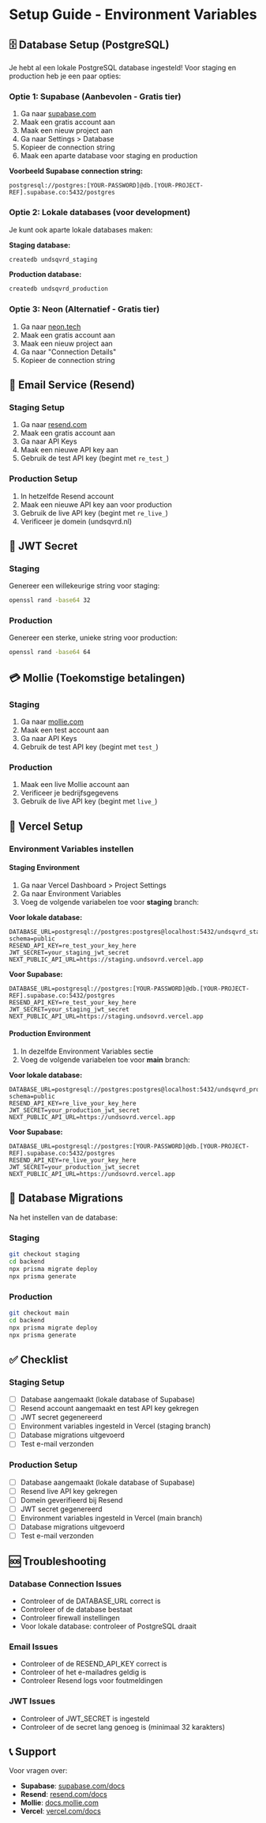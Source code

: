 # Setup Guide - Environment Variables

## 🗄️ Database Setup (PostgreSQL)

Je hebt al een lokale PostgreSQL database ingesteld! Voor staging en production heb je een paar opties:

### Optie 1: Supabase (Aanbevolen - Gratis tier)
1. Ga naar [supabase.com](https://supabase.com)
2. Maak een gratis account aan
3. Maak een nieuw project aan
4. Ga naar Settings > Database
5. Kopieer de connection string
6. Maak een aparte database voor staging en production

**Voorbeeld Supabase connection string:**
```
postgresql://postgres:[YOUR-PASSWORD]@db.[YOUR-PROJECT-REF].supabase.co:5432/postgres
```

### Optie 2: Lokale databases (voor development)
Je kunt ook aparte lokale databases maken:

**Staging database:**
```bash
createdb undsqvrd_staging
```

**Production database:**
```bash
createdb undsqvrd_production
```

### Optie 3: Neon (Alternatief - Gratis tier)
1. Ga naar [neon.tech](https://neon.tech)
2. Maak een gratis account aan
3. Maak een nieuw project aan
4. Ga naar "Connection Details"
5. Kopieer de connection string

## 📧 Email Service (Resend)

### Staging Setup
1. Ga naar [resend.com](https://resend.com)
2. Maak een gratis account aan
3. Ga naar API Keys
4. Maak een nieuwe API key aan
5. Gebruik de test API key (begint met `re_test_`)

### Production Setup
1. In hetzelfde Resend account
2. Maak een nieuwe API key aan voor production
3. Gebruik de live API key (begint met `re_live_`)
4. Verificeer je domein (undsqvrd.nl)

## 🔐 JWT Secret

### Staging
Genereer een willekeurige string voor staging:
```bash
openssl rand -base64 32
```

### Production
Genereer een sterke, unieke string voor production:
```bash
openssl rand -base64 64
```

## 💳 Mollie (Toekomstige betalingen)

### Staging
1. Ga naar [mollie.com](https://mollie.com)
2. Maak een test account aan
3. Ga naar API Keys
4. Gebruik de test API key (begint met `test_`)

### Production
1. Maak een live Mollie account aan
2. Verificeer je bedrijfsgegevens
3. Gebruik de live API key (begint met `live_`)

## 🚀 Vercel Setup

### Environment Variables instellen

#### Staging Environment
1. Ga naar Vercel Dashboard > Project Settings
2. Ga naar Environment Variables
3. Voeg de volgende variabelen toe voor **staging** branch:

**Voor lokale database:**
```
DATABASE_URL=postgresql://postgres:postgres@localhost:5432/undsqvrd_staging?schema=public
RESEND_API_KEY=re_test_your_key_here
JWT_SECRET=your_staging_jwt_secret
NEXT_PUBLIC_API_URL=https://staging.undsovrd.vercel.app
```

**Voor Supabase:**
```
DATABASE_URL=postgresql://postgres:[YOUR-PASSWORD]@db.[YOUR-PROJECT-REF].supabase.co:5432/postgres
RESEND_API_KEY=re_test_your_key_here
JWT_SECRET=your_staging_jwt_secret
NEXT_PUBLIC_API_URL=https://staging.undsovrd.vercel.app
```

#### Production Environment
1. In dezelfde Environment Variables sectie
2. Voeg de volgende variabelen toe voor **main** branch:

**Voor lokale database:**
```
DATABASE_URL=postgresql://postgres:postgres@localhost:5432/undsqvrd_production?schema=public
RESEND_API_KEY=re_live_your_key_here
JWT_SECRET=your_production_jwt_secret
NEXT_PUBLIC_API_URL=https://undsovrd.vercel.app
```

**Voor Supabase:**
```
DATABASE_URL=postgresql://postgres:[YOUR-PASSWORD]@db.[YOUR-PROJECT-REF].supabase.co:5432/postgres
RESEND_API_KEY=re_live_your_key_here
JWT_SECRET=your_production_jwt_secret
NEXT_PUBLIC_API_URL=https://undsovrd.vercel.app
```

## 🔧 Database Migrations

Na het instellen van de database:

### Staging
```bash
git checkout staging
cd backend
npx prisma migrate deploy
npx prisma generate
```

### Production
```bash
git checkout main
cd backend
npx prisma migrate deploy
npx prisma generate
```

## ✅ Checklist

### Staging Setup
- [ ] Database aangemaakt (lokale database of Supabase)
- [ ] Resend account aangemaakt en test API key gekregen
- [ ] JWT secret gegenereerd
- [ ] Environment variables ingesteld in Vercel (staging branch)
- [ ] Database migrations uitgevoerd
- [ ] Test e-mail verzonden

### Production Setup
- [ ] Database aangemaakt (lokale database of Supabase)
- [ ] Resend live API key gekregen
- [ ] Domein geverifieerd bij Resend
- [ ] JWT secret gegenereerd
- [ ] Environment variables ingesteld in Vercel (main branch)
- [ ] Database migrations uitgevoerd
- [ ] Test e-mail verzonden

## 🆘 Troubleshooting

### Database Connection Issues
- Controleer of de DATABASE_URL correct is
- Controleer of de database bestaat
- Controleer firewall instellingen
- Voor lokale database: controleer of PostgreSQL draait

### Email Issues
- Controleer of de RESEND_API_KEY correct is
- Controleer of het e-mailadres geldig is
- Controleer Resend logs voor foutmeldingen

### JWT Issues
- Controleer of JWT_SECRET is ingesteld
- Controleer of de secret lang genoeg is (minimaal 32 karakters)

## 📞 Support

Voor vragen over:
- **Supabase**: [supabase.com/docs](https://supabase.com/docs)
- **Resend**: [resend.com/docs](https://resend.com/docs)
- **Mollie**: [docs.mollie.com](https://docs.mollie.com)
- **Vercel**: [vercel.com/docs](https://vercel.com/docs) 
